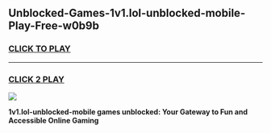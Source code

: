
## Unblocked-Games-1v1.lol-unblocked-mobile-Play-Free-w0b9b
<h3>
<a href="https://premium76.site?title=1v1.lol-unblocked-mobile&ref=21A">CLICK TO PLAY</a></h3>
<hr>

<h3>
<a href="https://premium76.site?title=1v1.lol-unblocked-mobile&ref=21A">CLICK 2 PLAY</a>
  
</h3>

<a href="https://premium76.site?title=1v1.lol-unblocked-mobile&ref=21A"><img src="https://clearcache.store/games.png"></a>


**1v1.lol-unblocked-mobile games unblocked: Your Gateway to Fun and Accessible Online Gaming**
